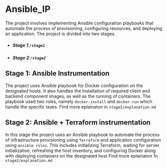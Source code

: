 # Ansible_IP
The project involves implementing Ansible configuration playbooks that automate the process of provisioning, configuring resources, and deploying an application. The project is divided into two stages.
- ##### Stage 1 `/stage1`
- ##### Stage 2 `/stage2`

## Stage 1: Ansible Instrumentation
The project uses Ansible playbook for Docker configuration on the designated hosts. It also handles the installation of required client and backend component images, as well as the running of containers. 
The playbook used two roles, namely `docker-install` and `docker-run` which handle the specific tasks. Find more eplainaton in `stage1/explanation.md`
## Stage 2: Ansible + Terraform instrumentation
In this stage the project uses an Ansible playbook to automate the process of infrastructure provisioning using `Terraform` and application configuration using `ansible roles`. This includes initializing Terraform, waiting for server initialization, refreshing the host inventory, and configuring Docker along with deploying containers on the designated host Find more eplainaton 1n `stage2/explanation.md`
